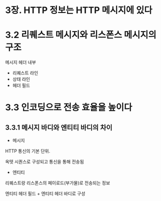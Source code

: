 # 3장. HTTP 정보는 HTTP 메시지에 있다

# 3.2 리퀘스트 메시지와 리스폰스 메시지의 구조

메시지 헤더 내부

- 리퀘스트 라인
- 상태 라인
- 헤더 필드

# 3.3 인코딩으로 전송 효율을 높이다

## 3.3.1 메시지 바디와 엔티티 바디의 차이

- 메시지

HTTP 통신의 기본 단위. 

옥텟 시퀀스로 구성되고 통신을 통해 전송됨 

- 엔티티

리퀘스트랑 리스폰스의 페이로드(부가물)로 전송되는 정보

엔티티 헤더 필드 + 엔티티 헤더 바디로 구성